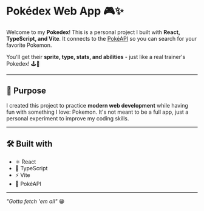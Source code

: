 # Pokédex Web App 🎮✨

Welcome to my **Pokedex**!
This is a personal project I built with **React, TypeScript, and Vite**.
It connects to the [PokéAPI](https://pokeapi.co/) so you can search for your favorite Pokemon.

You'll get their **sprite, type, stats, and abilities** - just like a real trainer's Pokedex! 🕹️🔎

---

## 🎯 Purpose

I created this project to practice **modern web development** while having fun with something I love: Pokemon.
It's not meant to be a full app, just a personal experiment to improve my coding skills.

---

## 🛠️ Built with

- ⚛️ React
- 📘 TypeScript
- ⚡️ Vite
- 🐉 PokéAPI

---

_"Gotta fetch 'em all"_ 😁
